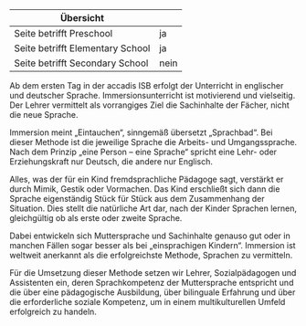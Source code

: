 | Übersicht | |
| --- | --- |
| Seite betrifft Preschool | ja |
| Seite betrifft Elementary School | ja |
| Seite betrifft Secondary School | nein |

Ab dem ersten Tag in der accadis ISB erfolgt der Unterricht in englischer und deutscher Sprache. Immersionsunterricht ist motivierend und vielseitig. Der Lehrer vermittelt als vorrangiges Ziel die Sachinhalte der Fächer, nicht die neue Sprache.

Immersion meint „Eintauchen“, sinngemäß übersetzt „Sprachbad“. Bei dieser Methode ist die jeweilige Sprache die Arbeits- und Umgangssprache. Nach dem Prinzip „eine Person – eine Sprache“ spricht eine Lehr- oder Erziehungskraft nur Deutsch, die andere nur Englisch.

Alles, was der für ein Kind fremdsprachliche Pädagoge sagt, verstärkt er durch Mimik, Gestik oder Vormachen. Das Kind erschließt sich dann die Sprache eigenständig Stück für Stück aus dem Zusammenhang der Situation. Dies stellt die natürliche Art dar, nach der Kinder Sprachen lernen, gleichgültig ob als erste oder zweite Sprache.

Dabei entwickeln sich Muttersprache und Sachinhalte genauso gut oder in manchen Fällen sogar besser als bei „einsprachigen Kindern“. Immersion ist weltweit anerkannt als die erfolgreichste Methode, Sprachen zu vermitteln.

Für die Umsetzung dieser Methode setzen wir Lehrer, Sozialpädagogen und Assistenten ein, deren Sprachkompetenz der Muttersprache entspricht und die über eine pädagogische Ausbildung, über bilinguale Erfahrung und über die erforderliche soziale Kompetenz, um in einem multikulturellen Umfeld erfolgreich zu handeln.